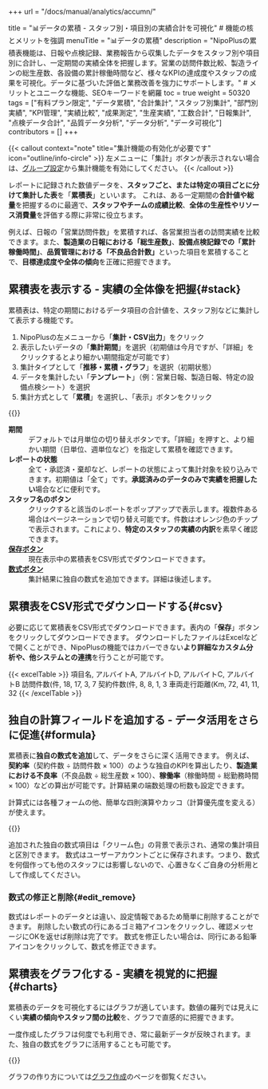 +++
url = "/docs/manual/analytics/accumn/"

title = "📊データの累積 - スタッフ別・項目別の実績合計を可視化" # 機能の核とメリットを強調
menuTitle = "📊データの累積"
description = "NipoPlusの累積表機能は、日報や点検記録、業務報告から収集したデータをスタッフ別や項目別に合計し、一定期間の実績全体を把握します。営業の訪問件数比較、製造ラインの総生産数、各設備の累計稼働時間など、様々なKPIの達成度やスタッフの成果を可視化。データに基づいた評価と業務改善を強力にサポートします。" # メリットとユニークな機能、SEOキーワードを網羅
toc = true
weight = 50320
tags = ["有料プラン限定", "データ累積", "合計集計", "スタッフ別集計", "部門別実績", "KPI管理", "実績比較", "成果測定", "生産実績", "工数合計", "日報集計", "点検データ合計", "品質データ分析", "データ分析", "データ可視化"]
contributors = []
+++

{{< callout context="note" title="集計機能の有効化が必要です" icon="outline/info-circle" >}}
左メニューに「集計」ボタンが表示されない場合は、[グループ設定](/docs/setup/setting-group/#optionalFunction)から集計機能を有効にしてください。
{{< /callout >}}

レポートに記録された数値データを、<strong>スタッフごと、または特定の項目ごとに分けて集計した表</strong>を「<strong>累積表</strong>」といいます。
これは、ある一定期間の**合計値や総量**を把握するのに最適で、**スタッフやチームの成績比較**、<strong>全体の生産性やリソース消費量</strong>を評価する際に非常に役立ちます。

例えば、日報の「営業訪問件数」を累積すれば、各営業担当者の訪問実績を比較できます。また、<strong>製造業の日報における「総生産数」</strong>、<strong>設備点検記録での「累計稼働時間」</strong>、<strong>品質管理における「不良品合計数」</strong>といった項目を累積することで、**目標達成度や全体の傾向**を正確に把握できます。

## 累積表を表示する - 実績の全体像を把握{#stack}

累積表は、特定の期間におけるデータ項目の合計値を、スタッフ別などに集計して表示する機能です。

1.  NipoPlusの左メニューから「<strong>集計・CSV出力</strong>」をクリック
2.  表示したいデータの「<strong>集計期間</strong>」を選択（初期値は今月ですが、「詳細」をクリックするとより細かい期間指定が可能です）
3.  集計タイプとして「<strong>推移・累積・グラフ</strong>」を選択（初期状態）
4.  データを集計したい「<strong>テンプレート</strong>」（例：営業日報、製造日報、特定の設備点検シート）を選択
5.  集計方式として「<strong>累積</strong>」を選択し、「表示」ボタンをクリック

{{<iTablet filename="img/sumstack" msg="スタッフごとの営業訪問件数、製造ラインの総生産数、各設備の累計稼働時間など、累積表で実績を比較・把握するのに便利です" alice="pc">}}

<dl class="basic">
<dt><strong>期間</strong></dt>
<dd>デフォルトでは月単位の切り替えボタンです。「詳細」を押すと、より細かい期間（日単位、週単位など）を指定して累積を確認できます。</dd>
<dt><strong>レポートの状態</strong></dt>
<dd>全て・承認済・棄却など、レポートの状態によって集計対象を絞り込みできます。初期値は「全て」です。<strong>承認済みのデータのみで実績を把握したい</strong>場合などに便利です。</dd>
<dt><strong>スタッフ名のボタン</strong></dt>
<dd>クリックすると該当のレポートをポップアップで表示します。複数件ある場合はページネーションで切り替え可能です。件数はオレンジ色のチップで表示されます。これにより、<strong>特定のスタッフの実績の内訳</strong>を素早く確認できます。</dd>
<dt><a href="#csv"><strong>保存ボタン</strong></a></dt>
<dd>現在表示中の累積表をCSV形式でダウンロードできます。</dd>
<dt><a href="#formula"><strong>数式ボタン</strong></a></dt>
<dd>集計結果に独自の数式を追加できます。詳細は後述します。</dd>
</dl>

## 累積表をCSV形式でダウンロードする{#csv}

必要に応じて累積表をCSV形式でダウンロードできます。表内の「<strong>保存</strong>」ボタンをクリックしてダウンロードできます。
ダウンロードしたファイルはExcelなどで開くことができ、NipoPlusの機能ではカバーできない**より詳細なカスタム分析や、他システムとの連携**を行うことが可能です。

{{< excelTable >}}
項目名, アルバイトA, アルバイトD, アルバイトC, アルバイトB
訪問件数(件, 18, 17, 3, 7
契約件数(件, 8, 8, 1, 3
車両走行距離(Km, 72, 41, 11, 32
{{< /excelTable >}}

## 独自の計算フィールドを追加する - データ活用をさらに促進{#formula}

累積表に**独自の数式を追加**して、データをさらに深く活用できます。
例えば、**契約率**（契約件数 ÷ 訪問件数 × 100）のような独自のKPIを算出したり、**製造業における不良率**（不良品数 ÷ 総生産数 × 100）、**稼働率**（稼働時間 ÷ 総勤務時間 × 100）などの算出が可能です。計算結果の端数処理の桁数も設定できます。

計算式には各種フォームの他、簡単な四則演算やカッコ（計算優先度を変える）が使えます。

{{<iTablet filename="img/make" msg="「数式ボタン」をクリックして、オリジナルの計算フィールドを追加します。例えば契約率や不良率など、独自のKPIを算出しましょう" alice="pc">}}

追加された独自の数式項目は「クリーム色」の背景で表示され、通常の集計項目と区別できます。
数式はユーザーアカウントごとに保存されます。つまり、数式を何個作っても他のスタッフには影響しないので、心置きなくご自身の分析用として作成してください。

### 数式の修正と削除{#edit_remove}

数式はレポートのデータとは違い、設定情報であるため簡単に削除することができます。
削除したい数式の行にあるゴミ箱アイコンをクリックし、確認メッセージにOKを返せば削除は完了です。
数式を修正したい場合は、同行にある鉛筆アイコンをクリックして、数式を修正できます。

## 累積表をグラフ化する - 実績を視覚的に把握{#charts}

累積表のデータを可視化するにはグラフが適しています。数値の羅列では見えにくい**実績の傾向やスタッフ間の比較**を、グラフで直感的に把握できます。

一度作成したグラフは何度でも利用でき、常に最新データが反映されます。また、独自の数式をグラフに活用することも可能です。

{{<iTablet filename="img/stackCharts" msg="累積表のデータを元に棒グラフを作成。スタッフごとの成果や、期間内の合計生産数、総稼働時間などを視覚的に比較できます" alice="pc">}}

グラフの作り方については[グラフ作成](/docs/manual/analytics/chart/)のページを御覧ください。
